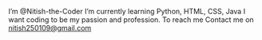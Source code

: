 I’m @Nitish-the-Coder
 I’m currently learning Python, HTML, CSS, Java
I want coding to be my passion and profession. To reach me Contact me on nitish250109@gmail.com
